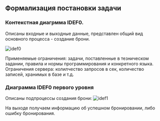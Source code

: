 ## Формализация постановки задачи

### Контекстная диагрмма IDEF0. 
Описаны входные и выходные данные, представлен общий вид основного процесса - создание брони.

![idef0](src/project/IDEF0_true.png "idef0 diagram")

Применяемые ограничения: задачи, поставленные в тезническом задании, правила и нормы программирования и конкретного языка. Ограничения сервера: колилчество запросов в сек, количество записей, хранимых в базе и т.д.

### Диаграмма IDEF0 первого уровня
Описаны подпроцессы создания брони:
![idef1](src/project/idef1.png "idef1 diagram")

На выходе получаем информацию об успешном бронировании, либо ошибку бронирования.
